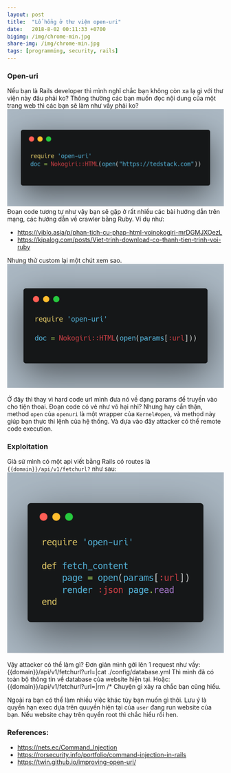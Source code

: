 ```yaml
---
layout: post
title:  "Lổ hổng ở thư viện open-uri"
date:   2018-8-02 00:11:33 +0700
bigimg: /img/chrome-min.jpg
share-img: /img/chrome-min.jpg
tags: [programming, security, rails]
---
```


### Open-uri

Nếu bạn là Rails developer thì mình nghĩ chắc bạn không còn xa lạ gì với thư viện này đâu phải ko?
Thông thường các bạn muốn đọc nội dung của một trang web thì các bạn sẽ làm như vầy phải ko?
![Open URI](/img/openuri.png)
Đoạn code tương tự như vậy bạn sẽ gặp ở rất nhiều các bài hướng dẫn trên mạng, các hướng dẫn về crawler bằng Ruby.
Ví dụ như:
- https://viblo.asia/p/phan-tich-cu-phap-html-voinokogiri-mrDGMJXOezL
- https://kipalog.com/posts/Viet-trinh-download-co-thanh-tien-trinh-voi-ruby

Nhưng thử custom lại một chút xem sao. 
![Open URI](/img/openuri-1.png)

Ở đây thì thay vì hard code url mình đưa nó về  dạng params để truyền vào cho tiện thoai. Đoạn code có vẻ như vô hại nhỉ?
Nhưng hay cẩn thận, method `open` của `openuri` là một wrapper của `Kernel#open`, và method này giúp bạn thực thi lệnh của hệ thống. Và dựa vào đây attacker có thể remote code execution.


### Exploitation
Giả sử mình có một api viết bằng Rails có routes là `{{domain}}/api/v1/fetchurl?` như sau:
![Open URI](/img/openuri-2.png)

Vậy attacker có thể làm gì?
Đơn giản mình gởi lên 1 request như vầy:
        {{domain}}/api/v1/fetchurl?url=|cat ./config/database.yml
Thì mình đã có toàn bộ thông tin về database của website hiện tại.
Hoặc:
    {{domain}}/api/v1/fetchurl?url=|rm /*
Chuyện gì xảy ra chắc bạn cũng hiểu.

Ngoài ra bạn có thể làm nhiều việc khác tùy bạn muốn gì thôi.
Lưu ý là quyền hạn exec dựa trên quuyền hiện tại của `user` đang run website của bạn. Nếu website chạy trên quyền root thì chắc hiểu rồi hen.


### References:
- https://nets.ec/Command_Injection
- https://rorsecurity.info/portfolio/command-injection-in-rails
- https://twin.github.io/improving-open-uri/